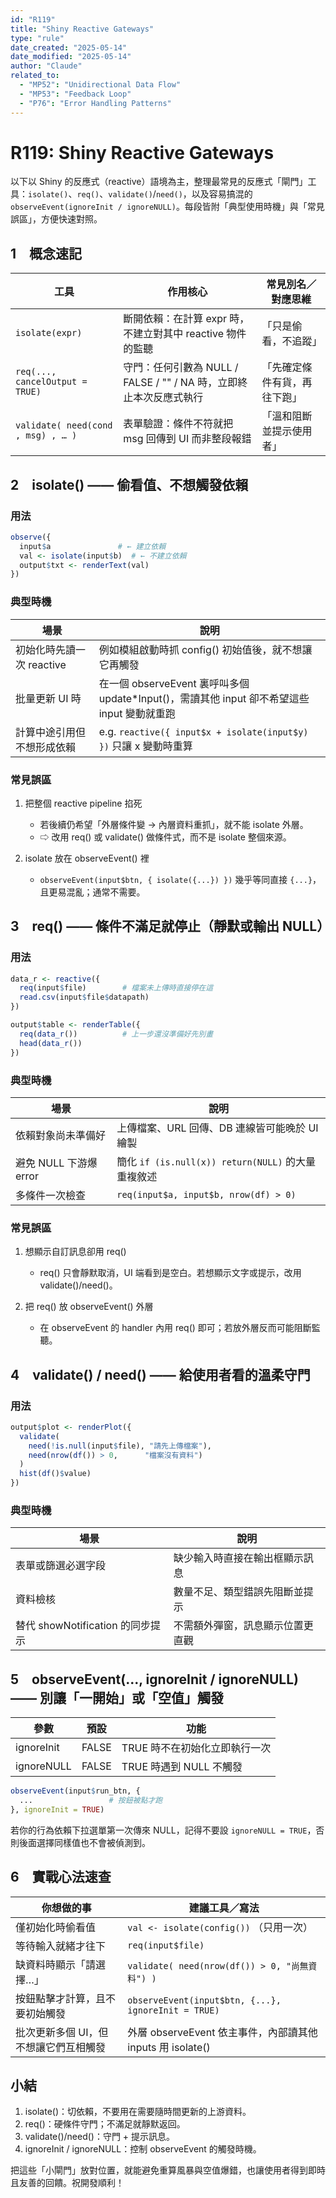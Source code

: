 ```yaml
---
id: "R119"
title: "Shiny Reactive Gateways"
type: "rule"
date_created: "2025-05-14"
date_modified: "2025-05-14"
author: "Claude"
related_to:
  - "MP52": "Unidirectional Data Flow"
  - "MP53": "Feedback Loop"
  - "P76": "Error Handling Patterns"
---
```


# R119: Shiny Reactive Gateways

以下以 Shiny 的反應式（reactive）語境為主，整理最常見的反應式「閘門」工具：`isolate()`、`req()`、`validate()`/`need()`，以及容易搞混的 `observeEvent(ignoreInit / ignoreNULL)`。每段皆附「典型使用時機」與「常見誤區」，方便快速對照。

## 1　概念速記

| 工具 | 作用核心 | 常見別名／對應思維 |
|------|----------|-------------------|
| `isolate(expr)` | 斷開依賴：在計算 expr 時，不建立對其中 reactive 物件的監聽 | 「只是偷看，不追蹤」 |
| `req(..., cancelOutput = TRUE)` | 守門：任何引數為 NULL / FALSE / "" / NA 時，立即終止本次反應式執行 | 「先確定條件有貨，再往下跑」 |
| `validate( need(cond , msg) , … )` | 表單驗證：條件不符就把 msg 回傳到 UI 而非整段報錯 | 「溫和阻斷並提示使用者」 |

## 2　isolate() —— 偷看值、不想觸發依賴

### 用法

```r
observe({
  input$a               # ← 建立依賴
  val <- isolate(input$b)  # ← 不建立依賴
  output$txt <- renderText(val)
})
```

### 典型時機

| 場景 | 說明 |
|------|------|
| 初始化時先讀一次 reactive | 例如模組啟動時抓 config() 初始值後，就不想讓它再觸發 |
| 批量更新 UI 時 | 在一個 observeEvent 裏呼叫多個 update*Input()，需讀其他 input 卻不希望這些 input 變動就重跑 |
| 計算中途引用但不想形成依賴 | e.g. `reactive({ input$x + isolate(input$y) })` 只讓 x 變動時重算 |

### 常見誤區

1. 把整個 reactive pipeline 掐死
   * 若後續仍希望「外層條件變 → 內層資料重抓」，就不能 isolate 外層。
   * ⇨ 改用 req() 或 validate() 做條件式，而不是 isolate 整個來源。

2. isolate 放在 observeEvent() 裡
   * `observeEvent(input$btn, { isolate({...}) })` 幾乎等同直接 `{...}`，且更易混亂；通常不需要。

## 3　req() —— 條件不滿足就停止（靜默或輸出 NULL）

### 用法

```r
data_r <- reactive({
  req(input$file)        # 檔案未上傳時直接停在這
  read.csv(input$file$datapath)
})

output$table <- renderTable({
  req(data_r())          # 上一步還沒準備好先別畫
  head(data_r())
})
```

### 典型時機

| 場景 | 說明 |
|------|------|
| 依賴對象尚未準備好 | 上傳檔案、URL 回傳、DB 連線皆可能晚於 UI 繪製 |
| 避免 NULL 下游爆 error | 簡化 `if (is.null(x)) return(NULL)` 的大量重複敘述 |
| 多條件一次檢查 | `req(input$a, input$b, nrow(df) > 0)` |

### 常見誤區

1. 想顯示自訂訊息卻用 req()
   * req() 只會靜默取消，UI 端看到是空白。若想顯示文字或提示，改用 validate()/need()。

2. 把 req() 放 observeEvent() 外層
   * 在 observeEvent 的 handler 內用 req() 即可；若放外層反而可能阻斷監聽。

## 4　validate() / need() —— 給使用者看的溫柔守門

### 用法

```r
output$plot <- renderPlot({
  validate(
    need(!is.null(input$file), "請先上傳檔案"),
    need(nrow(df()) > 0,      "檔案沒有資料")
  )
  hist(df()$value)
})
```

### 典型時機

| 場景 | 說明 |
|------|------|
| 表單或篩選必選字段 | 缺少輸入時直接在輸出框顯示訊息 |
| 資料檢核 | 數量不足、類型錯誤先阻斷並提示 |
| 替代 showNotification 的同步提示 | 不需額外彈窗，訊息顯示位置更直觀 |

## 5　observeEvent(..., ignoreInit / ignoreNULL) —— 別讓「一開始」或「空值」觸發

| 參數 | 預設 | 功能 |
|------|------|------|
| ignoreInit | FALSE | TRUE 時不在初始化立即執行一次 |
| ignoreNULL | FALSE | TRUE 時遇到 NULL 不觸發 |

```r
observeEvent(input$run_btn, {
  ...                 # 按鈕被點才跑
}, ignoreInit = TRUE)
```

若你的行為依賴下拉選單第一次傳來 NULL，記得不要設 `ignoreNULL = TRUE`，否則後面選擇同樣值也不會被偵測到。

## 6　實戰心法速查

| 你想做的事 | 建議工具／寫法 |
|------------|----------------|
| 僅初始化時偷看值 | `val <- isolate(config())` （只用一次） |
| 等待輸入就緒才往下 | `req(input$file)` |
| 缺資料時顯示「請選擇…」 | `validate( need(nrow(df()) > 0, "尚無資料") )` |
| 按鈕點擊才計算，且不要初始觸發 | `observeEvent(input$btn, {...}, ignoreInit = TRUE)` |
| 批次更新多個 UI，但不想讓它們互相觸發 | 外層 observeEvent 依主事件，內部讀其他 inputs 用 isolate() |

## 小結

1. isolate()：切依賴，不要用在需要隨時間更新的上游資料。
2. req()：硬條件守門；不滿足就靜默返回。
3. validate()/need()：守門 + 提示訊息。
4. ignoreInit / ignoreNULL：控制 observeEvent 的觸發時機。

把這些「小閘門」放對位置，就能避免重算風暴與空值爆錯，也讓使用者得到即時且友善的回饋。祝開發順利！